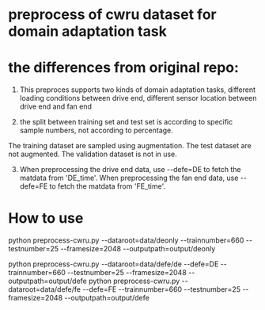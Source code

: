 # preprocess of cwru dataset for domain adaptation task

# the differences from original repo:
1. This preproces supports two kinds of domain adaptation tasks, different loading conditions between drive end, different sensor location between drive end and fan end

2. the split between training set and test set is according to specific sample numbers, not according to percentage. 

The training dataset are sampled using augmentation.
The test dataset are not augmented.
The validation dataset is not in use.

3. When preprocessing the drive end data, use --defe=DE to fetch the matdata from 'DE_time'.
When preprocessing the fan end data, use --defe=FE to fetch the matdata from 'FE_time'.

# How to use
python preprocess-cwru.py --dataroot=data/deonly --trainnumber=660 --testnumber=25 --framesize=2048 --outputpath=output/deonly

python preprocess-cwru.py --dataroot=data/defe/de --defe=DE --trainnumber=660 --testnumber=25 --framesize=2048 --outputpath=output/defe
python preprocess-cwru.py --dataroot=data/defe/fe --defe=FE --trainnumber=660 --testnumber=25 --framesize=2048 --outputpath=output/defe
